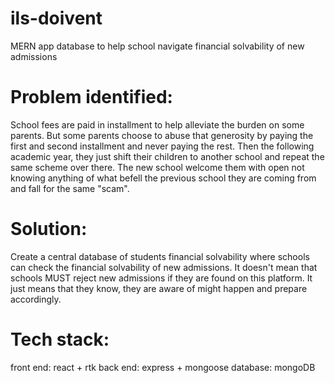 # ils-doivent
MERN app database to help school navigate financial solvability of new admissions

# Problem identified: 
School fees are paid in installment to help alleviate the burden on some parents.
But some parents choose to abuse that generosity by paying the first and second installment and never paying the rest. Then the following academic year, they just shift their children to another school and repeat the same scheme over there.
The new school welcome them with open not knowing anything of what befell the previous school they are coming from and fall for the same "scam".

# Solution:
Create a central database of students financial solvability where schools can check the financial solvability of new admissions. It doesn't mean that schools MUST reject new admissions if they are found on this platform. It just means that they know, they are aware of might happen and prepare accordingly.

# Tech stack:
front end: react + rtk
back end: express + mongoose
database: mongoDB